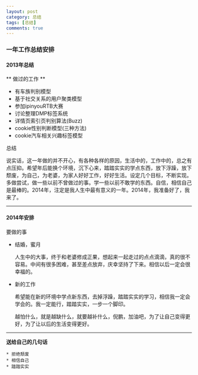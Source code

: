 ```yaml
---
layout: post
category: 总结
tags: [总结]
comments: true
---
```

### 一年工作总结安排

#### 2013年总结

** 做过的工作 **

* 有车族判别模型* 基于社交关系的用户聚类模型* 参加ipinyouRTB大赛* 讨论整理DMP标签系统* 详情页索引页判别算法(Buzz)* cookie性别判断模型(三种方法)* cookie汽车相关兴趣标签模型
总结

说实话，这一年做的并不开心，有各种各样的原因，生活中的，工作中的，总之有点压抑。希望年后能换个环境，沉下心来，踏踏实实的学点东西，放下浮躁，放下颓废，为自己，为老婆，为家人好好工作，好好生活。设定几个目标，不断实现。多做尝试，做一些以前不曾做过的事。学一些以前不敢学的东西。自信，相信自己是最棒的。2014年，注定是我人生中最有意义的一年。2014年，我准备好了，我来了。
---
#### 2014年安排

要做的事
	
* 结婚，蜜月

	人生中的大事，终于和老婆修成正果，想起来一起走过的点点滴滴，真的很不容易。中间有很多困难，甚至差点放弃，庆幸坚持了下来。相信以后一定会很幸福的。

* 新的工作

	希望能在新的环境中学点新东西，去掉浮躁，踏踏实实的学习，相信我一定会学会的。我一定能行，踏踏实实，一步一个脚印。
	
	越怕什么，就是越缺什么，就要越补什么，倪鹏，加油吧，为了让自己变得更好，为了让以后的生活变得更好。
	
---

**送给自己的几句话**

	* 拒绝颓废
	* 相信自己
	* 踏踏实实
	
			